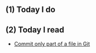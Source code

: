 ## (1) Today I do

## (2) Today I read

- [Commit only part of a file in Git](https://stackoverflow.com/questions/1085162/commit-only-part-of-a-file-in-git)